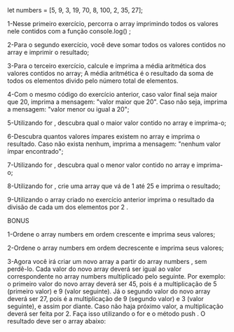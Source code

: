 let numbers = [5, 9, 3, 19, 70, 8, 100, 2, 35, 27];

1-Nesse primeiro exercício, percorra o array imprimindo todos os valores nele contidos com a função console.log() ;

2-Para o segundo exercício, você deve somar todos os valores contidos no array e imprimir o resultado;

3-Para o terceiro exercício, calcule e imprima a média aritmética dos valores contidos no array;
A média aritmética é o resultado da soma de todos os elementos divido pelo número total de elementos.

4-Com o mesmo código do exercício anterior, caso valor final seja maior que 20, imprima a mensagem: "valor maior que 20". Caso não seja, imprima a mensagem: "valor menor ou igual a 20";

5-Utilizando for , descubra qual o maior valor contido no array e imprima-o;

6-Descubra quantos valores ímpares existem no array e imprima o resultado. Caso não exista nenhum, imprima a mensagem: "nenhum valor ímpar encontrado";

7-Utilizando for , descubra qual o menor valor contido no array e imprima-o;

8-Utilizando for , crie uma array que vá de 1 até 25 e imprima o resultado;

9-Utilizando o array criado no exercício anterior imprima o resultado da divisão de cada um dos elementos por 2 .

BONUS

1-Ordene o array numbers em ordem crescente e imprima seus valores;

2-Ordene o array numbers em ordem decrescente e imprima seus valores;

3-Agora você irá criar um novo array a partir do array numbers , sem perdê-lo. Cada valor do novo array deverá ser igual ao valor correspondente no array numbers multiplicado pelo seguinte. Por exemplo: o primeiro valor do novo array deverá ser 45, pois é a multiplicação de 5 (primeiro valor) e 9 (valor seguinte). Já o segundo valor do novo array deverá ser 27, pois é a multiplicação de 9 (segundo valor) e 3 (valor seguinte), e assim por diante. Caso não haja próximo valor, a multiplicação deverá ser feita por 2. Faça isso utilizando o for e o método push . O resultado deve ser o array abaixo:

